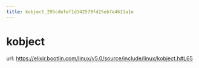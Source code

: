 ```yaml
---
title: kobject_295cdefef1d342579fd25eb7e4611a1e
---
```


# kobject

url: https://elixir.bootlin.com/linux/v5.0/source/include/linux/kobject.h#L65